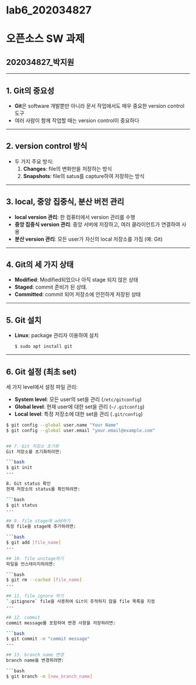 # lab6_202034827
# 오픈소스 SW 과제
## 202034827_박지원
---

## 1. Git의 중요성
- **Git**은 software 개발뿐만 아니라 문서 작업에서도 매우 중요한 version control 도구
- 여러 사람이 함께 작업할 때는 version control이 중요하다
---

## 2. version control 방식
- 두 가지 주요 방식:
  1. **Changes**: file의 변화만을 저장하는 방식
  2. **Snapshots**: file의 satus를 capture하여 저장하는 방식
---

## 3. local, 중앙 집중식, 분산 버전 관리
- **local version 관리**: 한 컴퓨터에서 version 관리를 수행
- **중앙 집중식 version 관리**: 중앙 서버에 저장하고, 여러 클라이언트가 연결하여 사용
- **분산 version 관리**: 모든 user가 자신의 local 저장소를 가짐 (예: Git)
---

## 4. Git의 세 가지 상태
- **Modified**: Modified되었으나 아직 stage 되지 않은 상태
- **Staged**: commit 준비가 된 상태.
- **Committed**: commit 되어 저장소에 안전하게 저장된 상태
---

## 5. Git 설치
- **Linux**: package 관리자 이용하여 설치
  ```bash
  $ sudo apt install git
---

## 6. Git 설정 (최초 set)
세 가지 level에서 설정 파일 관리:

- **System level**: 모든 user의 set을 관리 (`/etc/gitconfig`)
- **Global level**: 현재 user에 대한 set을 관리 (`~/.gitconfig`)
- **Local level**: 특정 저장소에 대한 set을 관리 (`.git/config`)

```bash
$ git config --global user.name "Your Name"
$ git config --global user.email "your.email@example.com"


## 7. Git 저장소 초기화
Git 저장소를 초기화하려면:

```bash
$ git init
---

8. Git status 확인
현재 저장소의 status를 확인하려면:

```bash
$ git status
---

## 9. file stage에 add하기
특정 file을 stage에 추가하려면:

```bash
$ git add [file_name]
---

## 10. file unstage하기
파일을 언스테이지하려면:

```bash
$ git rm --cached [file_name]
---

## 11. file ignore 하기
`.gitignore` file을 사용하여 Git이 추적하지 않을 file 목록을 지정
---

## 12. commit
commit message를 포함하여 변경 사항을 저장하려면:

```bash
$ git commit -m "commit message"
---

## 13. branch name 변경
branch name을 변경하려면:

```bash
$ git branch -m [new_branch_name]
